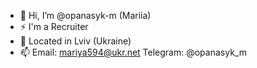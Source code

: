 - 👋 Hi, I’m @opanasyk-m (Mariia)
- ⚡ I'm a Recruiter
- 🌱 Located in Lviv (Ukraine)
- 📫 Email: mariya594@ukr.net Telegram: @opanasyk_m


<!---
opanasyk-m/opanasyk-m is a ✨ special ✨ repository because its `README.md` (this file) appears on your GitHub profile.
You can click the Preview link to take a look at your changes.
--->

